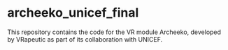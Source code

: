# archeeko_unicef_final
This repository contains the code for the VR module Archeeko, developed by VRapeutic as part of its collaboration with UNICEF.
